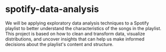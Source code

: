 # spotify-data-analysis
We will be applying exploratory data analysis techniques to a Spotify playlist to better understand the characteristics of the songs in the playlist. This project is based on how to clean and transform data, visualize distributions, and uncover insights that can help us make informed decisions about the playlist's content and structure. 
